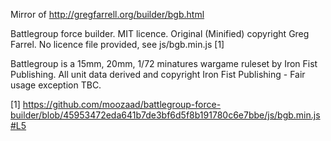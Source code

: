 Mirror of http://gregfarrell.org/builder/bgb.html

Battlegroup force builder. MIT licence. Original (Minified) copyright Greg Farrel. No licence file provided, see js/bgb.min.js [1]

Battlegroup is a 15mm, 20mm, 1/72 minatures wargame ruleset by Iron Fist Publishing. All unit data derived and copyright Iron Fist Publishing - Fair usage exception TBC.

[1] https://github.com/moozaad/battlegroup-force-builder/blob/45953472eda641b7de3bf6d5f8b191780c6e7bbe/js/bgb.min.js#L5
